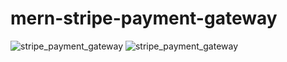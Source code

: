 # mern-stripe-payment-gateway

<img src="./create mode 100644 Screenshot (90).png" alt="stripe_payment_gateway" >
<img src="./create mode 100644 Screenshot (92).png" alt="stripe_payment_gateway" >
